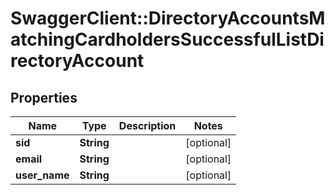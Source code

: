 # SwaggerClient::DirectoryAccountsMatchingCardholdersSuccessfulListDirectoryAccount

## Properties
Name | Type | Description | Notes
------------ | ------------- | ------------- | -------------
**sid** | **String** |  | [optional] 
**email** | **String** |  | [optional] 
**user_name** | **String** |  | [optional] 

